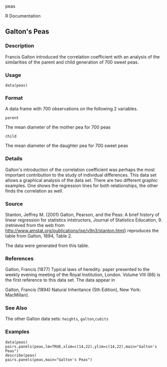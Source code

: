 peas

R Documentation

## Galton's Peas

### Description

Francis Galton introduced the correlation coefficient with an analysis of the
similarities of the parent and child generation of 700 sweet peas.

### Usage

    data(peas)

### Format

A data frame with 700 observations on the following 2 variables.

`parent`

The mean diameter of the mother pea for 700 peas

`child`

The mean diameter of the daughter pea for 700 sweet peas

### Details

Galton's introduction of the correlation coefficient was perhaps the most
important contribution to the study of individual differences. This data set
allows a graphical analysis of the data set. There are two different graphic
examples. One shows the regression lines for both relationships, the other
finds the correlation as well.

### Source

Stanton, Jeffrey M. (2001) Galton, Pearson, and the Peas: A brief history of
linear regression for statistics intstructors, Journal of Statistics
Education, 9. (retrieved from the web from
http://www.amstat.org/publications/jse/v9n3/stanton.html) reproduces the table
from Galton, 1894, Table 2.

The data were generated from this table.

### References

Galton, Francis (1877) Typical laws of heredity. paper presented to the weekly
evening meeting of the Royal Institution, London. Volume VIII (66) is the
first reference to this data set. The data appear in

Galton, Francis (1894) Natural Inheritance (5th Edition), New York:
MacMillan).

### See Also

The other Galton data sets: `heights`, `galton`,`cubits`

### Examples

    
    data(peas)
    pairs.panels(peas,lm=TRUE,xlim=c(14,22),ylim=c(14,22),main="Galton's Peas")
    describe(peas)
    pairs.panels(peas,main="Galton's Peas")

